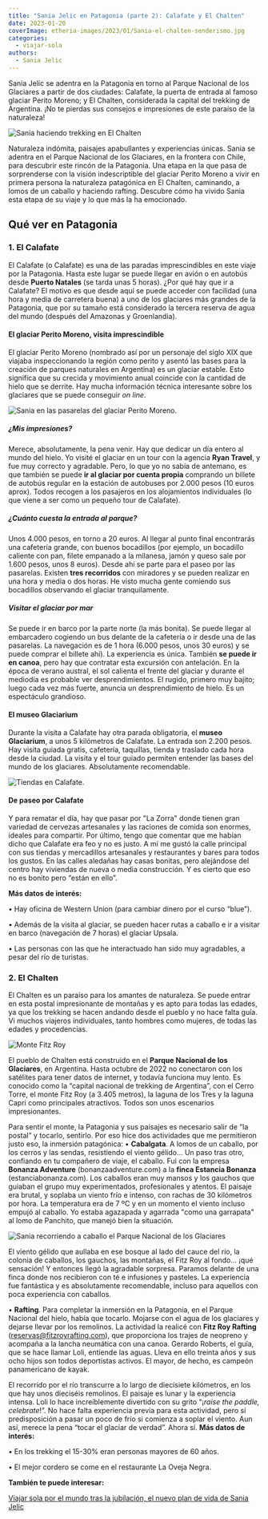 ```yaml
---
title: "Sania Jelic en Patagonia (parte 2): Calafate y El Chalten"
date: 2023-01-20
coverImage: etheria-images/2023/01/Sania-el-chalten-senderismo.jpg
categories: 
  - viajar-sola
authors: 
  - Sania Jelic
---
```


Sania Jelic se adentra en la Patagonia en torno al Parque Nacional de los Glaciares a 
partir de dos ciudades: Calafate, la puerta de entrada al famoso glaciar Perito Moreno; 
y El Chalten, considerada la capital del trekking de Argentina. ¡No te pierdas sus 
consejos e impresiones de este paraíso de la naturaleza! 

![Sania haciendo trekking en El Chalten](etheria-images/2023/01/Sania-el-chalten-senderismo.jpg "Sania haciendo senderismo en El Chalten con el monte Fitz Roy al fondo. © SJ")

Naturaleza indómita, paisajes apabullantes y experiencias únicas. Sania se adentra en el 
Parque Nacional de los Glaciares, en la frontera con Chile, para descubrir este rincón 
de la Patagonia. Una etapa en la que pasa de sorprenderse con la visión indescriptible 
del glaciar Perito Moreno a vivir en primera persona la naturaleza patagónica en El 
Chalten, caminando, a lomos de un caballo y haciendo rafting. Descubre cómo ha vivido 
Sania esta etapa de su viaje y lo que más la ha emocionado. 

## Qué ver en Patagonia

### 1\. El Calafate

El Calafate (o Calafate) es una de las paradas imprescindibles en este viaje por la 
Patagonia. Hasta este lugar se puede llegar en avión o en autobús desde **Puerto 
Natales** (se tarda unas 5 horas). ¿Por qué hay que ir a Calafate? El motivo es que 
desde aquí se puede acceder con facilidad (una hora y media de carretera buena) a uno de 
los glaciares más grandes de la Patagonia, que por su tamaño está considerado la tercera 
reserva de agua del mundo (después del Amazonas y Groenlandia). 

#### El glaciar Perito Moreno, visita imprescindible

El glaciar Perito Moreno (nombrado así por un personaje del siglo XIX que viajaba 
inspeccionando la región como perito y asentó las bases para la creación de parques 
naturales en Argentina) es un glaciar estable. Esto significa que su crecida y 
movimiento anual coincide con la cantidad de hielo que se derrite. Hay mucha información 
técnica interesante sobre los glaciares que se puede conseguir _on line_. 

![Sania en las pasarelas del glaciar Perito Moreno.](etheria-images/2023/01/sania-perito-moreno.jpg "Sania en las pasarelas del glaciar Perito Moreno. © SJ")

##### ¿Mis impresiones?

Merece, absolutamente, la pena venir. Hay que dedicar un día entero al mundo del hielo. 
Yo visité el glaciar en un tour con la agencia **Ryan Travel**, y fue muy correcto y 
agradable. Pero, lo que yo no sabía de antemano, es que también se puede **ir al glaciar 
por cuenta propia** comprando un billete de autobús regular en la estación de autobuses 
por 2.000 pesos (10 euros aprox). Todos recogen a los pasajeros en los alojamientos 
individuales (lo que viene a ser como un pequeño tour de Calafate). 

##### ¿Cuánto cuesta la entrada al parque?

Unos 4.000 pesos, en torno a 20 euros. Al llegar al punto final encontrarás una 
cafetería grande, con buenos bocadillos (por ejemplo, un bocadillo caliente con pan, 
filete empanado a la milanesa, jamón y queso sale por 1.600 pesos, unos 8 euros). Desde 
ahí se parte para el paseo por las pasarelas. Existen **tres recorridos** con miradores 
y se pueden realizar en una hora y media o dos horas. He visto mucha gente comiendo sus 
bocadillos observando el glaciar tranquilamente. 

##### Visitar el glaciar por mar

Se puede ir en barco por la parte norte (la más bonita). Se puede llegar al embarcadero 
cogiendo un bus delante de la cafetería o ir desde una de las pasarelas. La navegación 
es de 1 hora (6.000 pesos, unos 30 euros) y se puede comprar el billete ahí). La 
experiencia es única. También **se puede ir en canoa**, pero hay que contratar esta 
excursión con antelación. En la época de verano austral, el sol calienta el frente del 
glaciar y durante el mediodía es probable ver desprendimientos. El rugido, primero muy 
bajito; luego cada vez más fuerte, anuncia un desprendimiento de hielo. Es un 
espectáculo grandioso. 

#### El museo Glaciarium

Durante la visita a Calafate hay otra parada obligatoria, el **museo Glaciarium**, a 
unos 5 kilómetros de Calafate. La entrada son 2.200 pesos. Hay visita guiada gratis, 
cafetería, taquillas, tienda y traslado cada hora desde la ciudad. La visita y el tour 
guiado permiten entender las bases del mundo de los glaciares. Absolutamente 
recomendable. 

![Tiendas en Calafate.](etheria-images/2023/01/sania-calafate-tiendas.jpg "Tiendas en Calafate. © SJ")

#### De paseo por Calafate

Y para rematar el día, hay que pasar por "La Zorra" donde tienen gran variedad de 
cervezas artesanales y las raciones de comida son enormes, ideales para compartir. Por 
último, tengo que comentar que me habían dicho que Calafate era feo y no es justo. A mí 
me gustó la calle principal con sus tiendas y mercadillos artesanales y restaurantes y 
bares para todos los gustos. En las calles aledañas hay casas bonitas, pero alejándose 
del centro hay viviendas de nueva o media construcción. Y es cierto que eso no es bonito 
pero “están en ello”. 

**Más datos de interés:** 

• Hay oficina de Western Union (para cambiar dinero por el curso “blue”). 

• Además de la visita al glaciar, se pueden hacer rutas a caballo e ir a visitar en 
barco (navegación de 7 horas) el glaciar Upsala. 

• Las personas con las que he interactuado han sido muy agradables, a pesar del río de 
turistas. 

### 2\. El Chalten

El Chalten es un paraíso para los amantes de naturaleza. Se puede entrar en esta postal 
impresionante de montañas y es apto para todas las edades, ya que los trekking se hacen 
andando desde el pueblo y no hace falta guía. Vi muchos viajeros individuales, tanto 
hombres como mujeres, de todas las edades y procedencias. 

![Monte Fitz Roy](etheria-images/2023/01/Sania-patagonia-fitz-roy.jpg "Ruta de senderismo por el Parque Nacional de los Glaciares. © SJ")

El pueblo de Chalten está construido en el **Parque Nacional de los Glaciares**, en 
Argentina. Hasta octubre de 2022 no conectaron con los satélites para tener datos de 
internet, y todavía funciona muy lento. Es conocido como la “capital nacional de 
trekking de Argentina”, con el Cerro Torre, el monte Fitz Roy (a 3.405 metros), la 
laguna de los Tres y la laguna Capri como principales atractivos. Todos son unos 
escenarios impresionantes. 

Para sentir el monte, la Patagonia y sus paisajes es necesario salir de “la postal” y 
tocarlo, sentirlo. Por eso hice dos actividades que me permitieron justo eso, la 
inmersión patagónica: • **Cabalgata**. A lomos de un caballo, por los cerros y las 
sendas, resistiendo el viento gélido… Un paso tras otro, confiando en tu compañero de 
viaje, el caballo. Fui con la empresa **Bonanza Adventure** (bonanzaadventure.com) a la 
**finca Estancia Bonanza** (estanciabonanza.com). Los caballos eran muy mansos y los 
gauchos que guiaban el grupo muy experimentados, profesionales y atentos. El paisaje era 
brutal, y soplaba un viento frío e intenso, con rachas de 30 kilómetros por hora. La 
temperatura era de 7 ºC y en un momento el viento incluso empujó al caballo. Yo estaba 
agazapada y agarrada "como una garrapata" al lomo de Panchito, que manejó bien la 
situación. 

![Sania recorriendo a caballo el Parque Nacional de los Glaciares](etheria-images/2023/01/Sania-patagonia-cabalgata.jpg "Sania recorriendo a caballo el Parque Nacional de los Glaciares. © SJ")

El viento gélido que aullaba en ese bosque al lado del cauce del río, la colonia de 
caballos, los gauchos, las montañas, el Fitz Roy al fondo… ¡qué sensación! Y entonces 
llegó la agradable sorpresa. Paramos delante de una finca donde nos recibieron con té e 
infusiones y pasteles. La experiencia fue fantástica y es absolutamente recomendable, 
incluso para aquellos con poca experiencia con caballos. 

• **Rafting**. Para completar la inmersión en la Patagonia, en el Parque Nacional del 
hielo, había que tocarlo. Mojarse con el agua de los glaciares y dejarse llevar por los 
remolinos. La actividad la realicé con **Fitz Roy Rafting** 
(reservas@fitzroyrafting.com), que proporciona los trajes de neopreno y acompaña a la 
lancha neumática con una canoa. Gerardo Roberts, el guía, que se hace llamar Loli, 
entiende las aguas. Lleva en ello treinta años y sus ocho hijos son todos deportistas 
activos. El mayor, de hecho, es campeón panamericano de kayak. 

El recorrido por el río transcurre a lo largo de diecisiete kilómetros, en los que hay 
unos dieciséis remolinos. El paisaje es lunar y la experiencia intensa. Loli lo hace 
increíblemente divertido con su grito “¡_raise the paddle, celebrate_!”. No hace falta 
experiencia previa para esta actividad, pero sí predisposición a pasar un poco de frío 
si comienza a soplar el viento. Aun así, merece la pena “tocar el glaciar de verdad”. 
Ahora sí. **Más datos de interés:** 

• En los trekking el 15-30% eran personas mayores de 60 años. 

• El mejor cordero se come en el restaurante La Oveja Negra. 

**También te puede interesar:** 

[Viajar sola por el mundo tras la jubilación, el nuevo plan de vida de Sania 
Jelic](https://etheriamagazine.com/2022/12/13/sania-jelic-viajar-sola-mas-65/)
